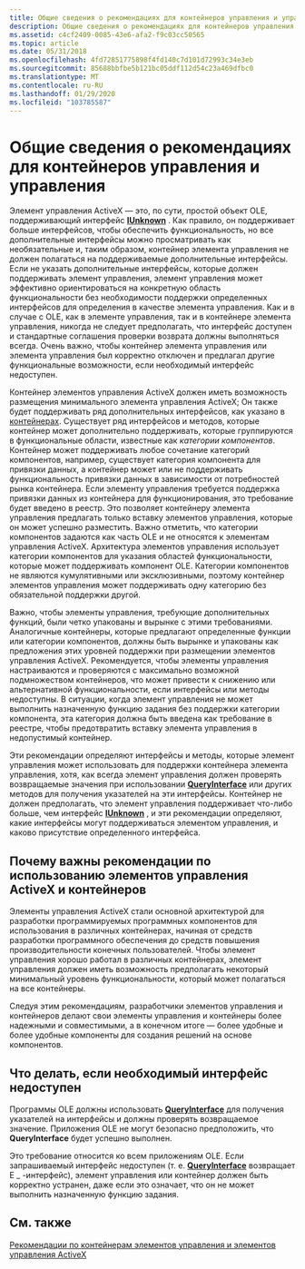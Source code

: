 ```yaml
---
title: Общие сведения о рекомендациях для контейнеров управления и управления
description: Общие сведения о рекомендациях для контейнеров управления и управления
ms.assetid: c4cf2409-0085-43e6-afa2-f9c03cc50565
ms.topic: article
ms.date: 05/31/2018
ms.openlocfilehash: 4fd72851775898f4fd140c7d101d72993c34e3eb
ms.sourcegitcommit: 85688bbfbe5b121bc05ddf112d54c23a469dfbc0
ms.translationtype: MT
ms.contentlocale: ru-RU
ms.lasthandoff: 01/29/2020
ms.locfileid: "103785587"
---
```

# <a name="overview-of-control-and-control-container-guidelines"></a>Общие сведения о рекомендациях для контейнеров управления и управления

Элемент управления ActiveX — это, по сути, простой объект OLE, поддерживающий интерфейс [**IUnknown**](/windows/desktop/api/Unknwn/nn-unknwn-iunknown) . Как правило, он поддерживает больше интерфейсов, чтобы обеспечить функциональность, но все дополнительные интерфейсы можно просматривать как необязательные и, таким образом, контейнер элемента управления не должен полагаться на поддерживаемые дополнительные интерфейсы. Если не указать дополнительные интерфейсы, которые должен поддерживать элемент управления, элемент управления может эффективно ориентироваться на конкретную область функциональности без необходимости поддержки определенных интерфейсов для определения в качестве элемента управления. Как и в случае с OLE, как в элементе управления, так и в контейнере элемента управления, никогда не следует предполагать, что интерфейс доступен и стандартные соглашения проверки возврата должны выполняться всегда. Очень важно, чтобы контейнер элемента управления или элемента управления был корректно отключен и предлагал другие функциональные возможности, если необходимый интерфейс недоступен.

Контейнер элементов управления ActiveX должен иметь возможность размещения минимального элемента управления ActiveX; Он также будет поддерживать ряд дополнительных интерфейсов, как указано в [контейнерах](containers.md). Существует ряд интерфейсов и методов, которые контейнер может дополнительно поддерживать, которые группируются в функциональные области, известные как *категории компонентов*. Контейнер может поддерживать любое сочетание категорий компонентов, например, существует категория компонента для привязки данных, а контейнер может или не поддерживать функциональность привязки данных в зависимости от потребностей рынка контейнера. Если элементу управления требуется поддержка привязки данных из контейнера для функционирования, это требование будет введено в реестр. Это позволяет контейнеру элемента управления предлагать только вставку элементов управления, которые он может успешно разместить. Важно отметить, что категории компонентов задаются как часть OLE и не относятся к элементам управления ActiveX. Архитектура элементов управления использует категории компонентов для указания областей функциональности, которые может поддерживать компонент OLE. Категории компонентов не являются кумулятивными или эксклюзивными, поэтому контейнер элементов управления может поддерживать одну категорию без обязательной поддержки другой.

Важно, чтобы элементы управления, требующие дополнительных функций, были четко упакованы и вырынке с этими требованиями. Аналогичные контейнеры, которые предлагают определенные функции или категории компонентов, должны быть вырынке и упакованы как предложения этих уровней поддержки при размещении элементов управления ActiveX. Рекомендуется, чтобы элементы управления настраиваются и проверяются с максимально возможной подмножеством контейнеров, что может привести к снижению или альтернативной функциональности, если интерфейсы или методы недоступны. В ситуации, когда элемент управления не может выполнить назначенную функцию задания без поддержки категории компонента, эта категория должна быть введена как требование в реестре, чтобы предотвратить вставку элемента управления в недопустимый контейнер.

Эти рекомендации определяют интерфейсы и методы, которые элемент управления может использовать для поддержки контейнера элемента управления, хотя, как всегда элемент управления должен проверять возвращаемые значения при использовании [**QueryInterface**](/windows/desktop/api/Unknwn/nf-unknwn-iunknown-queryinterface(q)) или других методов для получения указателей на эти интерфейсы. Контейнер не должен предполагать, что элемент управления поддерживает что-либо больше, чем интерфейс [**IUnknown**](/windows/desktop/api/Unknwn/nn-unknwn-iunknown) , и эти рекомендации определяют, какие интерфейсы могут поддерживаться элементом управления, и каково присутствие определенного интерфейса.

## <a name="why-the-activex-control-and-control-container-guidelines-are-important"></a>Почему важны рекомендации по использованию элементов управления ActiveX и контейнеров

Элементы управления ActiveX стали основной архитектурой для разработки программируемых программных компонентов для использования в различных контейнерах, начиная от средств разработки программного обеспечения до средств повышения производительности конечных пользователей. Чтобы элемент управления хорошо работал в различных контейнерах, элемент управления должен иметь возможность предполагать некоторый минимальный уровень функциональности, который может полагаться на все контейнеры.

Следуя этим рекомендациям, разработчики элементов управления и контейнеров делают свои элементы управления и контейнеры более надежными и совместимыми, а в конечном итоге — более удобные и более удобные компоненты для создания решений на основе компонентов.

## <a name="what-to-do-when-an-interface-you-need-is-not-available"></a>Что делать, если необходимый интерфейс недоступен

Программы OLE должны использовать [**QueryInterface**](/windows/desktop/api/Unknwn/nf-unknwn-iunknown-queryinterface(q)) для получения указателей на интерфейсы и должны проверять возвращаемое значение. Приложения OLE не могут безопасно предположить, что **QueryInterface** будет успешно выполнен.

Это требование относится ко всем приложениям OLE. Если запрашиваемый интерфейс недоступен (т. е. [**QueryInterface**](/windows/desktop/api/Unknwn/nf-unknwn-iunknown-queryinterface(q)) возвращает E \_ -интерфейс), элемент управления или контейнер должен быть корректно устранен, даже если это означает, что он не может выполнить назначенную функцию задания.

## <a name="related-topics"></a>См. также

<dl> <dt>

[Рекомендации по контейнерам элементов управления и элементов управления ActiveX](activex-control-and-control-container-guidelines.md)
</dt> </dl>

 

 




